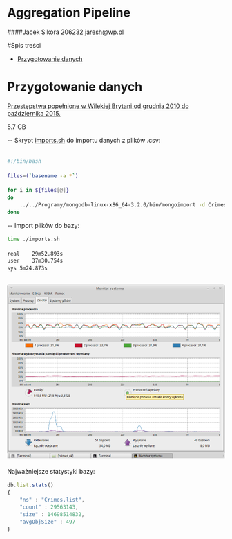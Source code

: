 # Aggregation Pipeline      
####Jacek Sikora 206232 <jaresh@wp.pl>

#Spis treści
- [Przygotowanie danych](#przygotowanie-danych)

# Przygotowanie danych


[Przestępstwa popełnione w Wilekiej Brytani od grudnia 2010 do października 2015.](https://data.police.uk/data/)

5.7 GB

--
Skrypt [imports.sh](scripts/imports.sh) do importu danych z plików .csv:
```bash

#!/bin/bash

files=(`basename -a *`)

for i in ${files[@]}
do
	../../Programy/mongodb-linux-x86_64-3.2.0/bin/mongoimport -d Crimes -c list --type csv --file $i --headerline
done
```
--
Import plików do bazy:
```bash
time ./imports.sh

real	29m52.893s
user	37m30.754s
sys	5m24.873s

```

![mongo](images/importmongo.png)
--
Najważniejsze statystyki bazy:

```js
db.list.stats()
{
	"ns" : "Crimes.list",
	"count" : 29563143,
	"size" : 14698514832,
	"avgObjSize" : 497
}
```




